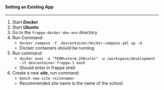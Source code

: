 
#### Setting an Existing App
---

1. Start ***Docker***
2. Start ***Ubuntu***
3. Go to the `frappe-docker-dev-env` directory
4. Run Command:
	- `docker compose -f .devcontainer/docker-compose.yml up -d`
	- Docker containers should be running
5. Run command:
	- `docker exec -e "TERM=xterm-256color" -w /workspace/development -it devcontainer-frappe-1 bash`
	- Should enter in frappe shell
6. Create a new ***site***, run command:
	- `bench new-site <sitename>`
	- Recommended site name is the name of the school
	